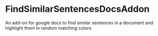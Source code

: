 # FindSimilarSentencesDocsAddon
An add-on for google docs to find similar sentences in a document and highlight them in random matching colors
